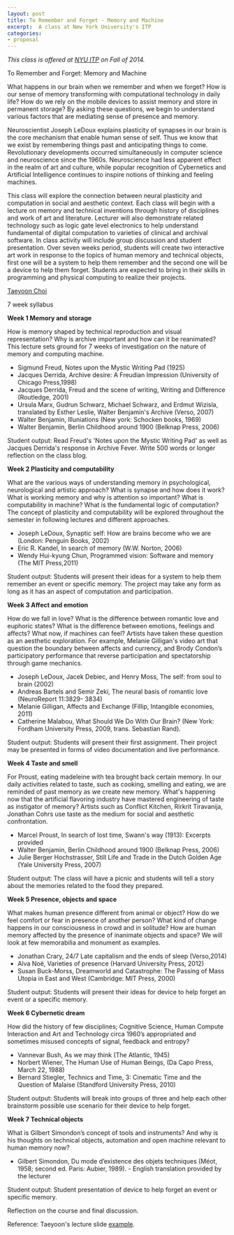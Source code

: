 ```yaml
---
layout: post
title: To Remember and Forget - Memory and Machine 
excerpt:  A class at New York University's ITP
categories:
- proposal
---
```

 

*This class is offered at <a href="http://itp.nyu.edu/sigs/program/">NYU ITP</a> on Fall of 2014.* 


To Remember and Forget: Memory and Machine 

What happens in our brain when we remember and when we forget? How is our sense of memory transforming with computational technology in daily life? How do we rely on the mobile devices to assist memory and store in permanent storage?  By asking these questions, we begin to understand various factors that are mediating sense of presence and memory. 

Neuroscientist Joseph LeDoux explains plasticity of synapses in our brain is the core mechanism that enable human sense of self. Thus we know that we exist by remembering things past and anticipating things to come. Revolutionary developments occurred simultaneously in computer science and neuroscience since the 1960s. Neuroscience had less apparent effect in the realm of art and culture, while popular recognition of Cybernetics and Artificial Intelligence continues to inspire notions of thinking and feeling machines. 

This class will explore the connection between neural plasticity and computation in social and aesthetic context. Each class will begin with a lecture on memory and technical inventions through history of disciplines and work of art and literature. Lecturer will also demonstrate related technology such as logic gate level electronics to help understand fundamental of digital computation to varieties of clinical and archival software. In class activity will include group discussion and student presentation. Over seven weeks period, students will create two interactive art work in response to the topics of human memory and technical objects, first one will be a system to help them remember and the second one will be a device to help them forget. Students are expected to bring in their skills in programming and physical computing to realize their projects. 

<a href="http://taeyoonchoi.com">Taeyoon Choi </a>

7 week syllabus 

**Week 1 Memory and storage**

How is memory shaped by technical reproduction and visual representation? Why is archive important and how can it be reanimated? This lecture sets ground for 7 weeks of investigation on the nature of memory and computing machine. 

* Sigmund Freud, Notes upon the Mystic Writing Pad (1925) 
* Jacques Derrida, Archive desire: A Freudian Impression (University of Chicago Press,1998)
* Jacques Derrida, Freud and the scene of writing, Writing and Difference (Routledge, 2001)
*  Ursula Marx, Gudrun Schwarz, Michael Schwarz, and Erdmut Wizisla, translated by Esther Leslie, Walter Benjamin's Archive (Verso, 2007)
*  Walter Benjamin, Illuniations (New york: Schocken books, 1969)
*  Walter Benjamin, Berlin Childhood around 1900 (Belknap Press, 2006)

Student output: Read Freud's 'Notes upon the Mystic Writing Pad' as well as Jacques Derrida's response in Archive Fever. Write 500 words or longer reflection on the class blog. 
  
**Week 2 Plasticity and computability**

What are the various ways of understanding memory in psychological, neurological and artistic approach? What is synapse and how does it work?  What is working memory and why is attention so important? What is computability in machine? What is the fundamental logic of computation? The concept of plasticity and computability will be explored throughout the semester in following lectures and different approaches.  

* Joseph LeDoux, Synaptic self: How are brains become who we are (London: Penguin Books, 2002)
* Eric R. Kandel, In search of memory (W.W. Norton, 2006)  
* Wendy Hui-kyung Chun, Programmed vision: Software and memory (The MIT Press,2011)

Student output: Students will present their ideas for a system to help them remember an event or specific memory. The project may take any form as long as it has an aspect of computation and participation. 

**Week 3 Affect and emotion** 

How do we fall in love? What is the difference between romantic love and euphoric states? What is the difference between emotions, feelings and affects? What now, if machines can feel? Artists have taken these question as an aesthetic exploration. For example,  Melanie Gilligan's video art that question the boundary between affects and currency, and Brody Condon’s participatory performance that reverse participation and spectatorship through game mechanics.  

* Joseph LeDoux, Jacek Debiec, and Henry Moss, The self: from soul to brain (2002)
* Andreas Bartels and Semir Zeki, The neural basis of romantic love (NeuroReport 11:3829- 3834)
* Melanie Gilligan, Affects and Exchange (Fillip, Intangible economies, 2011) 
* Catherine Malabou, What Should We Do With Our Brain? (New York: Fordham University Press, 2009, trans. Sebastian Rand).

Student output: Students will present their first assignment. Their project may be presented in forms of video documentation and live performance. 
 
**Week 4 Taste and smell**

For Proust, eating madeleine with tea brought back certain memory. In our daily activities related to taste, such as cooking, smelling and eating, we are reminded of past memory as we create new memory. What's happening now that the artificial flavoring industry have mastered engineering of taste as instigator of memory? Artists such as Conflict Kitchen, Rirkrit Tiravanija, Jonathan Cohrs use taste as the medium for social and aesthetic confrontation.

* Marcel Proust, In search of lost time, Swann's way (1913): Excerpts provided 
* Walter Benjamin, Berlin Childhood around 1900 (Belknap Press, 2006) 
* Julie Berger Hochstrasser, Still Life and Trade in the Dutch Golden Age (Yale University Press, 2007)


Student output: The class will have a picnic and students will tell a story about the memories related to the food they prepared. 

**Week 5 Presence, objects and space**

What makes human presence different from animal or object? How do we feel comfort or fear in presence of another person? What kind of change happens in our consciousness in crowd and in solitude? How are human memory affected by the presence of inanimate objects and space? We will look at few memorabilia and monument as examples.  

* Jonathan Crary, 24/7 Late capitalism and the ends of sleep (Verso,2014)
* Alva Noë, Varieties of presence (Harvard University Press, 2012)   
* Susan Buck-Morss, Dreamworld and Catastrophe: The Passing of Mass Utopia in East and West (Cambridge: MIT Press, 2000)


Student output: Students will present their ideas for device to help forget an event or a specific memory.  

**Week 6 Cybernetic dream**

How did the history of few disciplines; Cognitive Science, Human Compute Interaction and Art and Technology circa 1960’s appropriated and sometimes misused concepts of signal, feedback and entropy? 

* Vannevar Bush, As we may think (The Atlantic, 1945)
* Norbert Wiener, The Human Use of Human Beings, (Da Capo Press, March 22, 1988)
* Bernard Stiegler, Technics and Time, 3: Cinematic Time and the Question of Malaise (Standford University Press, 2010)

Student output:  Students will break into groups of three and help each other brainstorm possible use scenario for their device to help forget.  

**Week 7 Technical objects** 

What is Gilbert Simondon’s concept of tools and instruments? And why is his thoughts on technical objects, automation and open machine relevant to human memory now? 

* Gilbert Simondon, Du mode d’existence des objets techniques (Méot, 1958; second ed. Paris: Aubier, 1989). - English translation provided by the lecturer

Student output: Student presentation of device to help forget an event or specific memory.
 
 
Reflection on the course and final discussion. 

Reference: Taeyoon's lecture slide <a href="https://speakerdeck.com/tchoi8/black-boxes">example</a>.   